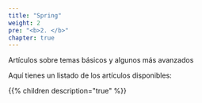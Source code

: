 ```yaml
---
title: "Spring"
weight: 2
pre: "<b>2. </b>"
chapter: true
---
```

Artículos sobre temas básicos  y algunos más avanzados
<!--more-->
Aquí tienes un listado de los artículos disponibles:

{{% children description="true" %}}
